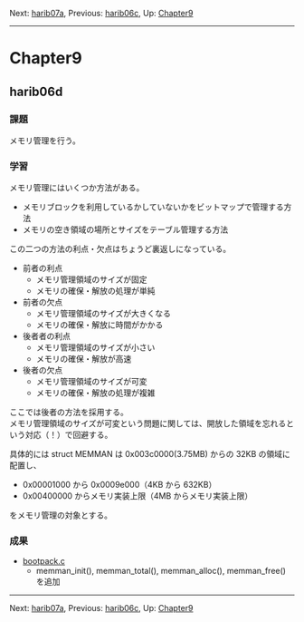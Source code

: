 Next: [harib07a](harib07a.md), Previous: [harib06c](harib06c.md), Up: [Chapter9](chapter9.md)

----

# Chapter9

## harib06d

### 課題

メモリ管理を行う。

### 学習

メモリ管理にはいくつか方法がある。

- メモリブロックを利用しているかしていないかをビットマップで管理する方法
- メモリの空き領域の場所とサイズをテーブル管理する方法

この二つの方法の利点・欠点はちょうど裏返しになっている。

- 前者の利点
    - メモリ管理領域のサイズが固定
    - メモリの確保・解放の処理が単純
- 前者の欠点
    - メモリ管理領域のサイズが大きくなる
    - メモリの確保・解放に時間がかかる
- 後者者の利点
    - メモリ管理領域のサイズが小さい
    - メモリの確保・解放が高速
- 後者の欠点
    - メモリ管理領域のサイズが可変
    - メモリの確保・解放の処理が複雑

ここでは後者の方法を採用する。  
メモリ管理領域のサイズが可変という問題に関しては、開放した領域を忘れるという対応（！）で回避する。

具体的には struct MEMMAN は 0x003c0000(3.75MB) からの 32KB の領域に配置し、

- 0x00001000 から 0x0009e000（4KB から 632KB）
- 0x00400000 からメモリ実装上限（4MB からメモリ実装上限）

をメモリ管理の対象とする。

### 成果

- [bootpack.c](/bootpack.c)
    - memman\_init(), memman\_total(), memman\_alloc(), memman\_free() を追加

----

Next: [harib07a](harib07a.md), Previous: [harib06c](harib06c.md), Up: [Chapter9](chapter9.md)
